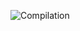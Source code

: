 ![Compilation](https://github.com/marqdevx/csgo-sounds/actions/workflows/sourcemod-compile.yml/badge.svg)